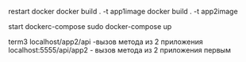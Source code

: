 restart docker
docker build . -t app1image
docker build . -t app2image

start dockerc-compose
sudo docker-compose up

term3
localhost/app2/api -вызов метода из 2 приложения 
localhost:5555/api/app2 - вызов метода из 2 приложения первым
